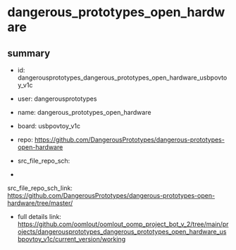 # dangerous_prototypes_open_hardware
 
## summary 
* id: dangerousprototypes_dangerous_prototypes_open_hardware_usbpovtoy_v1c
* user: dangerousprototypes
* name: dangerous_prototypes_open_hardware
* board: usbpovtoy_v1c
* repo: https://github.com/DangerousPrototypes/dangerous-prototypes-open-hardware



* src_file_repo_sch: 
*
 src_file_repo_sch_link: https://github.com/DangerousPrototypes/dangerous-prototypes-open-hardware/tree/master/
* full details link: https://github.com/oomlout/oomlout_oomp_project_bot_v_2/tree/main/projects/dangerousprototypes_dangerous_prototypes_open_hardware_usbpovtoy_v1c/current_version/working  






